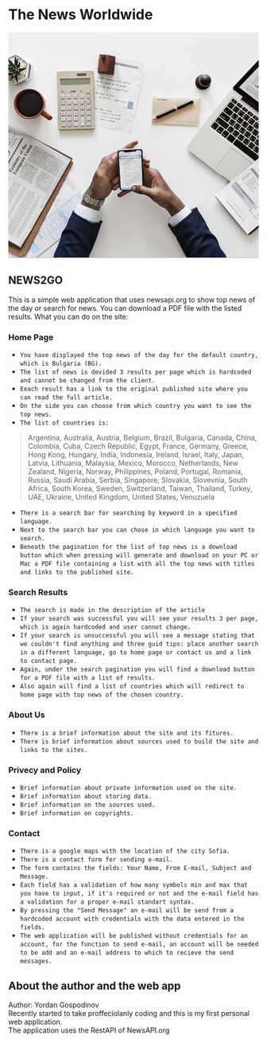 # The News Worldwide

![](NewsWorldwide/wwwroot/img/about-img.jpg)

## NEWS2GO

This is a simple web application that uses newsapi.org to show top news of the day or search for news. You can download a PDF file with the listed results. What you can do on the site:

### Home Page
- `You have displayed the top news of the day for the default country, which is Bulgaria (BG).`
- `The list of news is devided 3 results per page which is hardcoded and cannot be changed from the client.`
- `Eeach result has a link to the original published site where you can read the full article.`
- `On the side you can choose from which country you want to see the top news.`
- `The list of countries is:`
 > Argentina,
 > Australia,
 > Austria,
 > Belgium,
 > Brazil,
 > Bulgaria,
 > Canada,
 > China,
 > Colombia,
 > Cuba,
 > Czech Republic,
 > Egypt,
 > France,
 > Germany,
 > Greece,
 > Hong Kong,
 > Hungary,
 > India,
 > Indonesia,
 > Ireland,
 > Israel,
 > Italy,
 > Japan,
 > Latvia,
 > Lithuania,
 > Malaysia,
 > Mexico,
 > Morocco,
 > Netherlands,
 > New Zealand,
 > Nigeria,
 > Norway,
 > Philippines,
 > Poland,
 > Portugal,
 > Romania,
 > Russia,
 > Saudi Arabia,
 > Serbia,
 > Singapore,
 > Slovakia,
 > Slovevnia,
 > South Africa,
 > South Korea,
 > Sweden,
 > Switzerland,
 > Taiwan,
 > Thailand,
 > Turkey,
 > UAE,
 > Ukraine,
 > United Kingdom,
 > United States,
 > Venuzuela
- `There is a search bar for searching by keyword in a specified language.`
- `Next to the search bar you can chose in which language you want to search.`
- `Beneath the pagination for the list of top news is a download button which when pressing will generate and download on your PC or Mac a PDF file containing a list with all the top news with titles and links to the published site.`

### Search Results
- `The search is made in the description of the article`
- `If your search was successful you will see your results 3 per page, which is again hardcoded and user cannot change.`
- `If your search is unsuccessful you will see a message stating that we couldn't find anything and three guid tips: place another search in a different language, go to home page or contact us and a link to contact page.`
- `Again, under the search pagination you will find a download button for a PDF file with a list of results.`
- `Also again will find a list of countries which will redirect to home page with top news of the chosen country.`

### About Us
- `There is a brief information about the site and its fitures.`
- `There is brief information about sources used to build the site and links to the sites.`

### Privecy and Policy
- `Brief information about private information used on the site.`
- `Brief information about storing data.`
- `Brief information on the sources used.`
- `Brief information on copyrights.`

### Contact
- `There is a google maps with the location of the city Sofia.`
- `There is a contact form for sending e-mail.`
- `The form contains the fields: Your Name, From E-mail, Subject and Message.`
- `Each field has a validation of how many symbols min and max that you have to input, if it's required or not and the e-mail field has a validation for a proper e-mail standart syntax.`
- `By pressing the "Send Message" an e-mail will be send from a hardcoded account with credentials with the data entered in the fields.`
- `The web application will be published without credentials for an account, for the function to send e-mail, an account will be needed to be add and an e-mail address to which to recieve the send messages.`

## About the author and the web app
Author: Yordan Gospodinov\
Recently started to take proffeciolanly coding and this is my first personal web application.\
The application uses the RestAPI of NewsAPI.org

